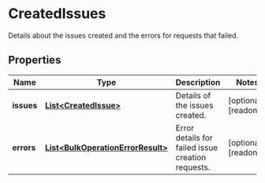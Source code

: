 

# CreatedIssues

Details about the issues created and the errors for requests that failed.
## Properties

Name | Type | Description | Notes
------------ | ------------- | ------------- | -------------
**issues** | [**List&lt;CreatedIssue&gt;**](CreatedIssue.md) | Details of the issues created. |  [optional] [readonly]
**errors** | [**List&lt;BulkOperationErrorResult&gt;**](BulkOperationErrorResult.md) | Error details for failed issue creation requests. |  [optional] [readonly]



